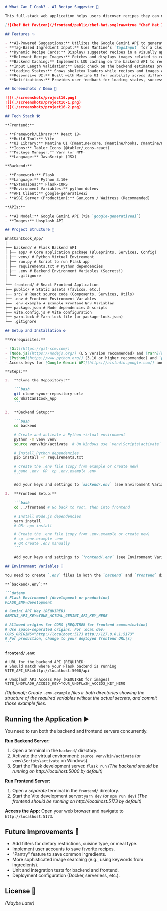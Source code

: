 ````markdown
# What Can I Cook? - AI Recipe Suggester 🍳

This full-stack web application helps users discover recipes they can make based on the ingredients they have available, leveraging the power of Google's Gemini AI. Enter your ingredients, get recipe ideas complete with instructions and images, and reduce food waste!

[![Chef Hat Favicon](/frontend/public/chef-hat.svg?raw=true "Chef Hat Icon")](#)

## Features ✨

- **AI-Powered Suggestions:** Utilizes the Google Gemini API to generate relevant recipe ideas (title, ingredients, instructions) based on user input.
- **Tag-Based Ingredient Input:** Uses Mantine's `TagsInput` for a clean and easy way to enter multiple ingredients.
- **Dynamic Recipe Cards:** Displays suggested recipes in a visually appealing card layout using Mantine UI.
- **Relevant Recipe Images:** Fetches and displays images related to recipe titles via the Unsplash API (includes required attribution).
- **Backend Caching:** Implements LRU caching on the backend API to reduce redundant calls to the Gemini API for identical ingredient lists, saving resources and potentially costs.
- **Input Length Validation:** Basic check on the backend estimates prompt length to prevent excessively long (and potentially expensive) API calls.
- **Loading States:** Shows skeleton loaders while recipes and images are being fetched for a smoother user experience.
- **Responsive UI:** Built with Mantine UI for usability across different screen sizes.
- **Notifications:** Provides user feedback for loading states, success, and errors using Mantine Notifications.

## Screenshots / Demo 📸

![](./screenshots/project16.png)
![](./screenshots/project16-1.png)
![](./screenshots/project16-2.png)

## Tech Stack 🛠️

**Frontend:**

- **Framework/Library:** React 18+
- **Build Tool:** Vite
- **UI Library:** Mantine UI (@mantine/core, @mantine/hooks, @mantine/notifications)
- **Icons:** Tabler Icons (@tabler/icons-react)
- **Package Manager:** Yarn (or NPM)
- **Language:** JavaScript (JSX)

**Backend:**

- **Framework:** Flask
- **Language:** Python 3.10+
- **Extensions:** Flask-CORS
- **Environment Variables:** python-dotenv
- **API Client:** google-generativeai
- **WSGI Server (Production):** Gunicorn / Waitress (Recommended)

**APIs:**

- **AI Model:** Google Gemini API (via `google-generativeai`)
- **Images:** Unsplash API

## Project Structure 📂

WhatCanICook_App/
│
├── backend/ # Flask Backend API
│ ├── app/ # Core application package (Blueprints, Services, Config)
│ ├── venv/ # Python Virtual Environment
│ ├── run.py # Script to run Flask app
│ ├── requirements.txt # Python dependencies
│ ├── .env # Backend Environment Variables (Secrets!)
│ └── .gitignore
│
└── frontend/ # React Frontend Application
├── public/ # Static assets (favicon, etc.)
├── src/ # React source code (Components, Services, Utils)
├── .env # Frontend Environment Variables
├── .env.example # Example Frontend Env Variables
├── package.json # Node dependencies & scripts
├── vite.config.js # Vite configuration
├── yarn.lock # Yarn lock file (or package-lock.json)
└── .gitignore

## Setup and Installation ⚙️

**Prerequisites:**

- [Git](https://git-scm.com/)
- [Node.js](https://nodejs.org/) (LTS version recommended) and [Yarn](https://yarnpkg.com/) (or npm)
- [Python](https://www.python.org/) (3.10 or higher recommended) and `pip`
- Access keys for [Google Gemini API](https://aistudio.google.com/) and [Unsplash API](https://unsplash.com/developers)

**Steps:**

1.  **Clone the Repository:**

    ```bash
    git clone <your-repository-url>
    cd WhatCanICook_App
    ```

2.  **Backend Setup:**

    ```bash
    cd backend

    # Create and activate a Python virtual environment
    python -m venv venv
    source venv/bin/activate  # On Windows use `venv\Scripts\activate`

    # Install Python dependencies
    pip install -r requirements.txt

    # Create the .env file (copy from example or create new)
    # nano .env  OR  cp .env.example .env
    ```

    Add your keys and settings to `backend/.env` (see Environment Variables section below).

3.  **Frontend Setup:**

    ```bash
    cd ../frontend # Go back to root, then into frontend

    # Install Node.js dependencies
    yarn install
    # OR: npm install

    # Create the .env file (copy from .env.example or create new)
    # cp .env.example .env
    # OR create .env manually
    ```

    Add your keys and settings to `frontend/.env` (see Environment Variables section below).

## Environment Variables 🔑

You need to create `.env` files in both the `backend` and `frontend` directories. **Do not commit these files to Git.**

**`backend/.env`:**

```dotenv
# Flask Environment (development or production)
FLASK_ENV=development

# Gemini API Key (REQUIRED)
GEMINI_API_KEY=YOUR_ACTUAL_GEMINI_API_KEY_HERE

# Allowed origins for CORS (REQUIRED for frontend communication)
# Use space-separated origins. For local dev:
CORS_ORIGINS="http://localhost:5173 http://127.0.0.1:5173"
# For production, change to your deployed frontend URL(s)
```
````

**`frontend/.env`:**

```dotenv
# URL for the backend API (REQUIRED)
# Should match where your Flask backend is running
VITE_API_URL=http://localhost:5000/api

# Unsplash API Access Key (REQUIRED for images)
VITE_UNSPLASH_ACCESS_KEY=YOUR_UNSPLASH_ACCESS_KEY_HERE
```

_(Optional): Create `.env.example` files in both directories showing the structure of the required variables without the actual secrets, and commit those example files._

## Running the Application ▶️

You need to run both the backend and frontend servers concurrently.

**Run Backend Server:**

1.  Open a terminal in the `backend/` directory.
2.  Activate the virtual environment: `source venv/bin/activate` (or `venv\Scripts\activate` on Windows).
3.  Start the Flask development server: `flask run`
    _(The backend should be running on http://localhost:5000 by default)_

**Run Frontend Server:**

1.  Open a _separate_ terminal in the `frontend/` directory.
2.  Start the Vite development server: `yarn dev` (or `npm run dev`)
    _(The frontend should be running on http://localhost:5173 by default)_

**Access the App:** Open your web browser and navigate to `http://localhost:5173`.

## Future Improvements 🚀

- Add filters for dietary restrictions, cuisine type, or meal type.
- Implement user accounts to save favorite recipes.
- "Pantry" feature to save common ingredients.
- More sophisticated image searching (e.g., using keywords from ingredients).
- Unit and integration tests for backend and frontend.
- Deployment configuration (Docker, serverless, etc.).

## License 📄

_(Maybe Later)_
